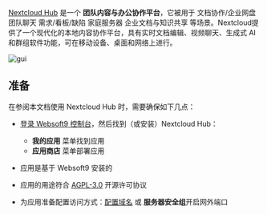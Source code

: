 [Nextcloud Hub](https://nextcloud.com/) 是一个 **团队内容与办公协作平台**，它被用于 文档协作/企业网盘 团队聊天 需求/看板/缺陷 家庭服务器 企业文档与知识共享  等场景。Nextcloud提供了一个现代化的本地内容协作平台，具有实时文档编辑、视频聊天、生成式 AI 和群组软件功能，可在移动设备、桌面和网络上进行。


![gui](https://libs.websoft9.com/Websoft9/DocsPicture/zh/nextcloud/nextcloud-gui-websoft9.png)


## 准备

在参阅本文档使用 Nextcloud Hub 时，需要确保如下几点：

- [登录 Websoft9 控制台](./login-console)，然后找到（或安装）Nextcloud Hub：
  - **我的应用** 菜单找到应用 
  - **应用商店** 菜单部署应用

- 应用是基于 Websoft9 安装的


- 应用的用途符合 [AGPL-3.0](https://opensource.org/licenses/AGPL-3.0) 开源许可协议


- 为应用准备配置访问方式：[配置域名](./domain-set) 或 **服务器安全组**开启网外端口